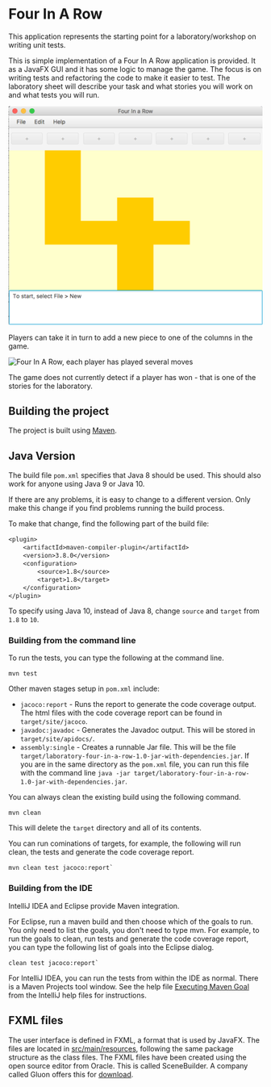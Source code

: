 # Four In A Row
This application represents the starting point for a laboratory/workshop on writing unit tests. 

This is simple implementation of a Four In A Row application is provided. It as a JavaFX GUI and it has some logic to manage the game. The focus is on writing tests and refactoring the code to make it easier to test. The laboratory sheet will describe your task and what stories you will work on and what tests you will run.

![Four In A Row, opening status](images/FourInARow.png "Opening Screen for the Application")

Players can take it in turn to add a new piece to one of the columns in the game. 

![Four In A Row, each player has played several moves](images/FourInARow-MidGame.png "Each player has the opportunity to press a button at the top of the screen. This will try to add a piece 
into the column.")

The game does not currently detect if a player has won - that is one of the stories for the laboratory.

## Building the project
The project is built using [Maven](https://maven.apache.org). 

## Java Version
The build file `pom.xml` specifies that Java 8 should be used. This should also work for anyone using Java 9 or Java 10. 

If there are any problems, it is easy to change to a different version. Only make this change if you find problems running the build process. 

To make that change, find the following part of the build file: 

```
<plugin>
    <artifactId>maven-compiler-plugin</artifactId>
    <version>3.8.0</version>
    <configuration>
        <source>1.8</source>
        <target>1.8</target>
    </configuration>
</plugin>
```
To specify using Java 10, instead of Java 8, change `source` and `target` from `1.8` to `10`.

### Building from the command line
To run the tests, you can type the following at the command line.

```
mvn test
```

Other maven stages setup in `pom.xml` include: 

* `jacoco:report` - Runs the report to generate the code coverage output. The html files with the code coverage report can be found in `target/site/jacoco`. 
* `javadoc:javadoc` - Generates the Javadoc output. This will be stored in `target/site/apidocs/`.
* `assembly:single` - Creates a runnable Jar file. This will be the file `target/laboratory-four-in-a-row-1.0-jar-with-dependencies.jar`. If you are in the same directory as the `pom.xml` file, you can run this file with the command line `java -jar target/laboratory-four-in-a-row-1.0-jar-with-dependencies.jar`.

You can always clean the existing build using the following command. 

```
mvn clean
```
This will delete the `target` directory and all of its contents. 

You can run cominations of targets, for example, the following will run clean, the tests and generate the code coverage report.  

```
mvn clean test jacoco:report`
```

### Building from the IDE
IntelliJ IDEA and Eclipse provide Maven integration.

For Eclipse, run a maven build and then choose which of the goals to run. You only need to list the goals, you don't need to type mvn. For example, to run the goals to clean, run tests and generate the code coverage report, you can type the following list of goals into the Eclipse dialog.

```
clean test jacoco:report`
```

For IntelliJ IDEA, you can run the tests from within the IDE as normal. There is a Maven Projects tool window. See the help file [Executing Maven Goal](https://www.jetbrains.com/help/idea/2017.1/executing-maven-goal.html) from the IntelliJ help files for instructions. 


## FXML files
The user interface is defined in FXML, a format that is used by JavaFX. The files are located in [src/main/resources](src/main/resources), following the same package structure as the class files. The FXML files have been created using the open source editor from Oracle. This is called SceneBuilder. A company called Gluon offers this for [download](http://gluonhq.com/products/scene-builder/).
